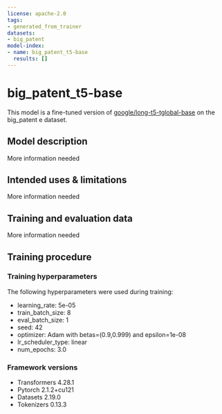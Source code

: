 ```yaml
---
license: apache-2.0
tags:
- generated_from_trainer
datasets:
- big_patent
model-index:
- name: big_patent_t5-base
  results: []
---
```


<!-- This model card has been generated automatically according to the information the Trainer had access to. You
should probably proofread and complete it, then remove this comment. -->

# big_patent_t5-base

This model is a fine-tuned version of [google/long-t5-tglobal-base](https://huggingface.co/google/long-t5-tglobal-base) on the big_patent e dataset.

## Model description

More information needed

## Intended uses & limitations

More information needed

## Training and evaluation data

More information needed

## Training procedure

### Training hyperparameters

The following hyperparameters were used during training:
- learning_rate: 5e-05
- train_batch_size: 8
- eval_batch_size: 1
- seed: 42
- optimizer: Adam with betas=(0.9,0.999) and epsilon=1e-08
- lr_scheduler_type: linear
- num_epochs: 3.0

### Framework versions

- Transformers 4.28.1
- Pytorch 2.1.2+cu121
- Datasets 2.19.0
- Tokenizers 0.13.3
